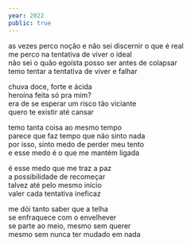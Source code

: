 ```yaml
---
year: 2022
public: true
---
```


as vezes perco noção e não sei discernir o que é real<br/>
me perco na tentativa de viver o ideal<br/>
não sei o quão egoísta posso ser antes de colapsar<br/>
temo tentar a tentativa de viver e falhar<br/>

chuva doce, forte e ácida<br/>
heroína feita só pra mim?<br/>
era de se esperar um risco tão viciante<br/>
quero te existir até cansar<br/>

temo tanta coisa ao mesmo tempo<br/>
parece que faz tempo que não sinto nada<br/>
por isso, sinto medo de perder meu tento<br/>
e esse medo é o que me mantém ligada<br/>

é esse medo que me traz a paz<br/>
a possibilidade de recomeçar<br/>
talvez até pelo mesmo início<br/>
valer cada tentativa ineficaz<br/>

me dói tanto saber que a telha<br/>
se enfraquece com o envelhever<br/>
se parte ao meio, mesmo sem querer<br/>
mesmo sem nunca ter mudado em nada<br/>
